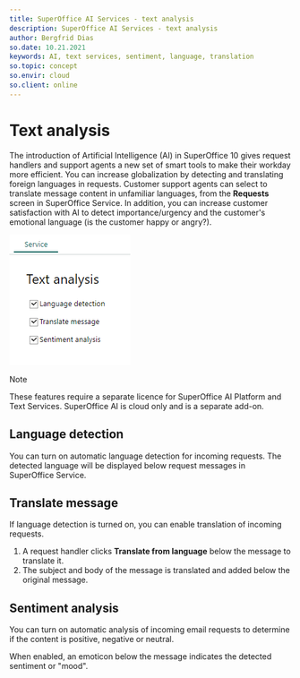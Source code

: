 ```yaml
---
title: SuperOffice AI Services - text analysis
description: SuperOffice AI Services - text analysis
author: Bergfrid Dias
so.date: 10.21.2021
keywords: AI, text services, sentiment, language, translation
so.topic: concept
so.envir: cloud
so.client: online
---
```


# Text analysis

The introduction of Artificial Intelligence (AI) in SuperOffice 10 gives request handlers and support agents a new set of smart tools to make their workday more efficient. You can increase globalization by detecting and translating foreign languages in requests. Customer support agents can select to translate message content in unfamiliar languages, from the **Requests** screen in SuperOffice Service. In addition, you can increase customer satisfaction with AI to detect importance/urgency and the customer's emotional language (is the customer happy or angry?).

![Text analysis AI options -screenshot][img1]

> [!NOTE]
> These features require a separate licence for SuperOffice AI Platform and Text Services. SuperOffice AI is cloud only and is a separate add-on.

## Language detection

You can turn on automatic language detection for incoming requests. The detected language will be displayed below request messages in SuperOffice Service.

## Translate message

If language detection is turned on, you can enable translation of incoming requests.

1. A request handler clicks **Translate from language** below the message to translate it.
2. The subject and body of the message is translated and added below the original message.

## Sentiment analysis

You can turn on automatic analysis of incoming email requests to determine if the content is positive, negative or neutral.

When enabled, an emoticon below the message indicates the detected sentiment or "mood".

<!-- Referenced links -->
[1]: ../index.md

<!-- Referenced image -->
[img1]: media/text-analysis-ai-options.png
